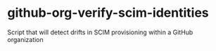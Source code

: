 # github-org-verify-scim-identities
Script that will detect drifts in SCIM provisioning within a GitHub organization
